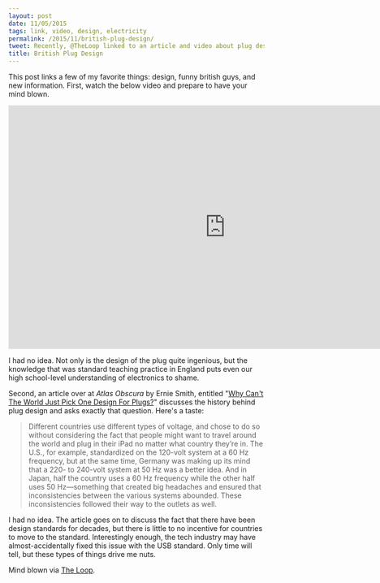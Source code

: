 ```yaml
---
layout: post
date: 11/05/2015
tags: link, video, design, electricity
permalink: /2015/11/british-plug-design/
tweet: Recently, @TheLoop linked to an article and video about plug design and I'll never look at it the same way again.
title: British Plug Design
---
```


This post links a few of my favorite things: design, funny british guys, and new information. First, watch the below video and prepare to have your mind blown.

<iframe id="video" width="854" height="480" src="https://www.youtube.com/embed/UEfP1OKKz_Q" frameborder="0" allowfullscreen></iframe>

I had no idea. Not only is the design of the plug quite ingenious, but the knowledge that was standard teaching practice in England puts even our high school-level understanding of electronics to shame.

Second, an article over at *Atlas Obscura* by Ernie Smith, entitled "[Why Can't The World Just Pick One Design For Plugs?](http://www.atlasobscura.com/articles/why-cant-the-world-just-pick-one-design-for-plugs?)" discusses the history behind plug design and asks exactly that question. Here's a taste:

>Different countries use different types of voltage, and chose to do so without considering the fact that people might want to travel around the world and plug in their iPad no matter what country they’re in. The U.S., for example, standardized on the 120-volt system at a 60 Hz frequency, but at the same time, Germany was making up its mind that a 220- to 240-volt system at 50 Hz was a better idea. And in Japan, half the country uses a 60 Hz frequency while the other half uses 50 Hz—something that created big headaches and ensured that inconsistencies between the various systems abounded. These inconsistencies followed their way to the outlets as well.

I had no idea. The article goes on to discuss the fact that there have been design standards for decades, but there is little to no incentive for countries to move to the standard. Interestingly enough, the tech industry may have almost-accidentally fixed this issue with the USB standard. Only time will tell, but these types of things drive me nuts.

Mind blown via [The Loop](http://www.loopinsight.com/2015/11/03/why-cant-the-world-just-pick-one-design-for-plugs/).